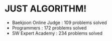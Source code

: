 # JUST ALGORITHM!

- Baekjoon Online Judge : 109 problems solved
- Programmers : 172 problems solved
- SW Expert Academy : 234 problems solved
